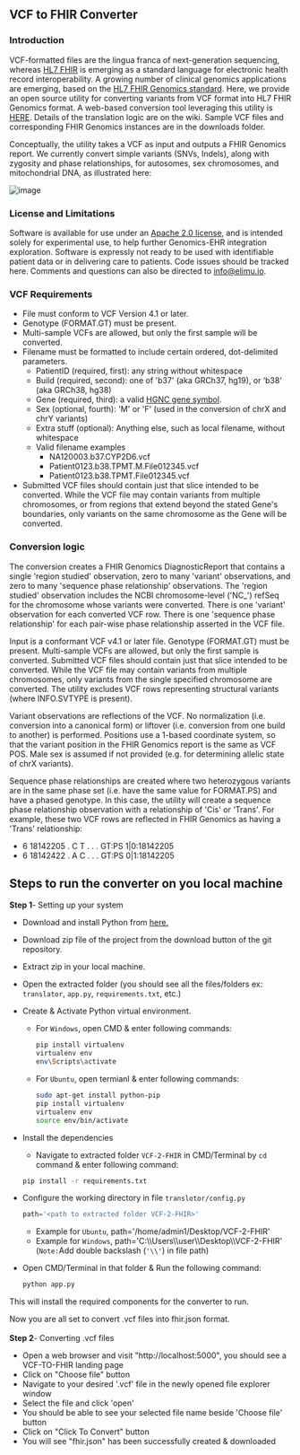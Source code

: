 ## **VCF to FHIR Converter**

### Introduction

VCF-formatted files are the lingua franca of next-generation sequencing, whereas [HL7 FHIR](https://www.hl7.org/fhir/) is emerging as a standard language for electronic health record interoperability. A growing number of clinical genomics applications are emerging, based on the [HL7 FHIR Genomics standard](http://hl7.org/fhir/uv/genomics-reporting/index.html). Here, we provide an open source utility for converting variants from VCF format into HL7 FHIR Genomics format. A web-based conversion tool leveraging this utility is [HERE](https://vcf-2-fhir.herokuapp.com/). Details of the translation logic are on the wiki. Sample VCF files and corresponding FHIR Genomics instances are in the downloads folder. 

Conceptually, the utility takes a VCF as input and outputs a FHIR Genomics report. We currently convert simple variants (SNVs, Indels), along with zygosity and phase relationships, for autosomes, sex chromosomes, and mitochondrial DNA, as illustrated here: 

![image](https://user-images.githubusercontent.com/46577791/80811245-5665bb00-8b7a-11ea-9b4e-4dc5c10cdce9.png)

### License and Limitations

Software is available for use under an [Apache 2.0 license](https://opensource.org/licenses/Apache-2.0), and is intended solely for experimental use, to help further Genomics-EHR integration exploration. Software is expressly not ready to be used with identifiable patient data or in delivering care to patients. Code issues should be tracked here. Comments and questions can also be directed to info@elimu.io.

### VCF Requirements

- File must conform to VCF Version 4.1 or later.
- Genotype (FORMAT.GT) must be present.
- Multi-sample VCFs are allowed, but only the first sample will be converted.
- Filename must be formatted to include certain ordered, dot-delimited parameters.
  - PatientID (required, first): any string without whitespace
  - Build (required, second): one of 'b37' (aka GRCh37, hg19), or ‘b38’ (aka GRCh38, hg38)
  - Gene (required, third): a valid [HGNC gene symbol](https://www.genenames.org/).
  - Sex (optional, fourth): 'M' or 'F' (used in the conversion of chrX and chrY variants)
  - Extra stuff (optional): Anything else, such as local filename, without whitespace
  - Valid filename examples
    - NA120003.b37.CYP2D6.vcf
    - Patient0123.b38.TPMT.M.File012345.vcf
    - Patient0123.b38.TPMT.File012345.vcf
- Submitted VCF files should contain just that slice intended to be converted. While the VCF file may contain variants from multiple chromosomes, or from regions that extend beyond the stated Gene's boundaries, only variants on the same chromosome as the Gene will be converted. 

### Conversion logic

The conversion creates a FHIR Genomics DiagnosticReport that contains a single 'region studied' observation, zero to many 'variant' observations, and zero to many 'sequence phase relationship' observations. The 'region studied' observation includes the NCBI chromosome-level ('NC_') refSeq for the chromosome whose variants were converted. There is one 'variant' observation for each converted VCF row. There is one 'sequence phase relationship' for each pair-wise phase relationship asserted in the VCF file.

Input is a conformant VCF v4.1 or later file. Genotype (FORMAT.GT) must be present. Multi-sample VCFs are allowed, but only the first sample is converted. Submitted VCF files should contain just that slice intended to be converted. While the VCF file may contain variants from multiple chromosomes, only variants from the single specified chromosome are converted. The utility excludes VCF rows representing structural variants (where INFO.SVTYPE is present). 

Variant observations are reflections of the VCF. No normalization (i.e. conversion into a canonical form) or liftover (i.e. conversion from one build to another) is performed. Positions use a 1-based coordinate system, so that the variant position in the FHIR Genomics report is the same as VCF POS. Male sex is assumed if not provided (e.g. for determining allelic state of chrX variants).

Sequence phase relationships are created where two heterozygous variants are in the same phase set (i.e. have the same value for FORMAT.PS) and have a phased genotype. In this case, the utility will create a sequence phase relationship observation with a relationship of 'Cis' or 'Trans'. For example, these two VCF rows are reflected in FHIR Genomics as having a 'Trans' relationship:
- 6 18142205 . C T . . . GT:PS 1|0:18142205
- 6 18142422 . A C . . . GT:PS 0|1:18142205

## Steps to run the converter on you local machine

**Step 1**- Setting up your system
- Download and install Python from [here.](https://www.python.org/downloads/)
- Download zip file of the project from the download button of the git repository.
- Extract zip in your local machine.
- Open the extracted folder (you should see all the files/folders ex: `translator`, `app.py`, `requirements.txt`, etc.)
- Create & Activate Python virtual environment.
  - For `Windows`, open CMD & enter following commands:
    ```sh
    pip install virtualenv
    virtualenv env
    env\Scripts\activate
    ```
  - For `Ubuntu`, open termianl & enter following commands:
    ```sh
    sudo apt-get install python-pip
    pip install virtualenv
    virtualenv env
    source env/bin/activate
    ```
- Install the dependencies 
   - Navigate to extracted folder `VCF-2-FHIR` in CMD/Terminal by `cd` command & enter following command:
    ```sh
    pip install -r requirements.txt
    ```
- Configure the working directory in file `translotor/config.py`
   
    ```python
    path='<path to extracted folder VCF-2-FHIR>'
    ```
    - Example for `Ubuntu`,   path='/home/admin1/Desktop/VCF-2-FHIR'
    - Example for `Windows`,  path='C:\\\Users\\\user\\\Desktop\\\VCF-2-FHIR' (`Note:`Add double backslash (`'\\'`) in file path)
- Open CMD/Terminal in that folder & Run the following command:
    ```sh
    python app.py 
    ```

This will install the required components for the converter to run.

Now you are all set to convert .vcf files into fhir.json format.
<br/>  
**Step 2**- Converting .vcf files
- Open a web browser and visit "http://localhost:5000", you should see a VCF-TO-FHIR landing page
- Click on "Choose file" button
- Navigate to your desired '.vcf' file in the newly opened file explorer window
- Select the file and click 'open'
- You should be able to see your selected file name beside 'Choose file' button
- Click on "Click To Convert" button
- You will see "fhir.json"  has been successfully created & downloaded

